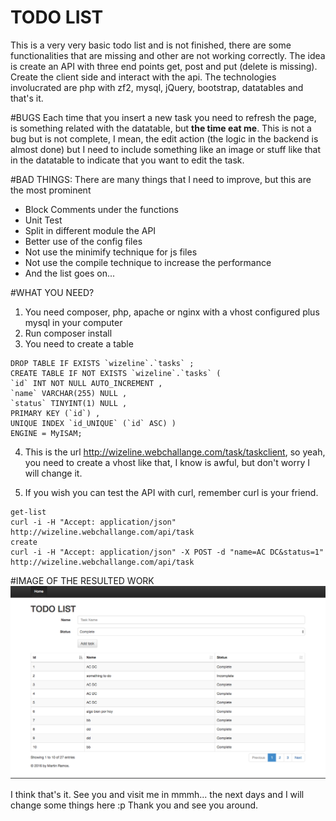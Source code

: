 TODO LIST
=========

This is a very very basic todo list and is not finished, there are some functionalities that are missing and other are not working correctly.
The idea is create an API with three end points get, post and put (delete is missing).
Create the client side and interact with the api.
The technologies involucrated are php with zf2, mysql, jQuery, bootstrap, datatables and that's it.

#BUGS
Each time that you insert a new task you need to refresh the page, is something related with the datatable, but __the time eat me__.
This is not a bug but is not complete, I mean, the edit action (the logic in the backend is almost done) but I need to include something like an image or stuff like that in the datatable to indicate that you want to edit the task.

#BAD THINGS:
There are many things that I need to improve, but this are the most prominent
* Block Comments under the functions
* Unit Test
* Split in different module the API
* Better use of the config files
* Not use the minimify technique for js files 
* Not use the compile technique to increase the performance
* And the list goes on...

#WHAT YOU NEED?
1. You need composer, php, apache or nginx with a vhost configured plus mysql in your computer
2. Run composer install
3. You need to create a table
```
DROP TABLE IF EXISTS `wizeline`.`tasks` ;
CREATE TABLE IF NOT EXISTS `wizeline`.`tasks` (
`id` INT NOT NULL AUTO_INCREMENT ,
`name` VARCHAR(255) NULL ,
`status` TINYINT(1) NULL ,
PRIMARY KEY (`id`) ,
UNIQUE INDEX `id_UNIQUE` (`id` ASC) )
ENGINE = MyISAM;
```
4. This is the url http://wizeline.webchallange.com/task/taskclient, so yeah, you need to create a vhost like that, I know is awful, but don't worry I will change it.

5. If you wish you can test the API with curl, remember curl is your friend.

```
get-list
curl -i -H "Accept: application/json" http://wizeline.webchallange.com/api/task
create
curl -i -H "Accept: application/json" -X POST -d "name=AC DC&status=1" http://wizeline.webchallange.com/api/task
```

#IMAGE OF THE RESULTED WORK
![alt text][todo]

[todo]: https://github.com/martinn21/todo-list/blob/master/public/img/system.png "System"

I think that's it. See you and visit me in mmmh... the next days and I will change some things here :p
Thank you and see you around.